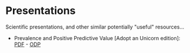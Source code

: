 # Presentations

Scientific presentations, and other similar potentially "useful" resources...

* Prevalence and Positive Predictive Value [Adopt an Unicorn edition]: [PDF](https://github.com/gorkang/presentations/blob/master/docs/Prevalence-PPV.pdf) - [ODP](https://github.com/gorkang/presentations/blob/master/docs/Prevalence-PPV.odp)
